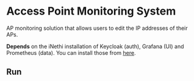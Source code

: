 # Access Point Monitoring System
AP monitoring solution that allows users to edit the IP addresses of their APs.

**Depends** on the iNethi installation of Keycloak (auth), Grafana (UI) and Prometheus (data). You can install those 
from [here](https://github.com/iNethi/inethi).

## Run
